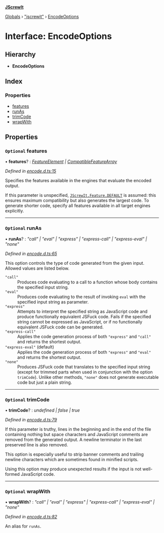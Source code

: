 **[JScrewIt](../README.md)**

[Globals](../README.md) › ["jscrewit"](../modules/_jscrewit_.md) › [EncodeOptions](_jscrewit_.encodeoptions.md)

# Interface: EncodeOptions

## Hierarchy

* **EncodeOptions**

## Index

### Properties

* [features](_jscrewit_.encodeoptions.md#optional-features)
* [runAs](_jscrewit_.encodeoptions.md#optional-runas)
* [trimCode](_jscrewit_.encodeoptions.md#optional-trimcode)
* [wrapWith](_jscrewit_.encodeoptions.md#optional-wrapwith)

## Properties

### `Optional` features

• **features**? : *[FeatureElement](../modules/_jscrewit_.md#featureelement) | [CompatibleFeatureArray](../modules/_jscrewit_.md#compatiblefeaturearray)*

*Defined in [encode.d.ts:15](https://github.com/fasttime/JScrewIt/blob/2.10.1/lib/encode.d.ts#L15)*

Specifies the features available in the engines that evaluate the encoded output.

If this parameter is unspecified, <code>[JScrewIt.Feature.DEFAULT](_jscrewit_.featureall.md#default)</code> is
assumed: this ensures maximum compatibility but also generates the largest code.
To generate shorter code, specify all features available in all target engines
explicitly.

___

### `Optional` runAs

• **runAs**? : *"call" | "eval" | "express" | "express-call" | "express-eval" | "none"*

*Defined in [encode.d.ts:65](https://github.com/fasttime/JScrewIt/blob/2.10.1/lib/encode.d.ts#L65)*

This option controls the type of code generated from the given input.
Allowed values are listed below.

<dl>

<dt><code>"call"</code></dt>
<dd>
Produces code evaluating to a call to a function whose body contains the specified input
string.
</dd>

<dt><code>"eval"</code></dt>
<dd>
Produces code evaluating to the result of invoking <code>eval</code> with the specified
input string as parameter.
</dd>

<dt><code>"express"</code></dt>
<dd>
Attempts to interpret the specified string as JavaScript code and produce functionally
equivalent JSFuck code.
Fails if the specified string cannot be expressed as JavaScript, or if no functionally
equivalent JSFuck code can be generated.
</dd>

<dt><code>"express-call"</code></dt>
<dd>
Applies the code generation process of both <code>"express"</code> and
<code>"call"</code> and returns the shortest output.
</dd>

<dt><code>"express-eval"</code> (default)</dt>
<dd>
Applies the code generation process of both <code>"express"</code> and
<code>"eval"</code> and returns the shortest output.
</dd>

<dt><code>"none"</code></dt>
<dd>
Produces JSFuck code that translates to the specified input string (except for trimmed
parts when used in conjunction with the option <code>trimCode</code>).
Unlike other methods, <code>"none"</code> does not generate executable code but just a
plain string.
</dd>

</dl>

___

### `Optional` trimCode

• **trimCode**? : *undefined | false | true*

*Defined in [encode.d.ts:79](https://github.com/fasttime/JScrewIt/blob/2.10.1/lib/encode.d.ts#L79)*

If this parameter is truthy, lines in the beginning and in the end of the file containing
nothing but space characters and JavaScript comments are removed from the generated
output.
A newline terminator in the last preserved line is also removed.

This option is especially useful to strip banner comments and trailing newline characters
which are sometimes found in minified scripts.

Using this option may produce unexpected results if the input is not well-formed
JavaScript code.

___

### `Optional` wrapWith

• **wrapWith**? : *"call" | "eval" | "express" | "express-call" | "express-eval" | "none"*

*Defined in [encode.d.ts:82](https://github.com/fasttime/JScrewIt/blob/2.10.1/lib/encode.d.ts#L82)*

An alias for `runAs`.